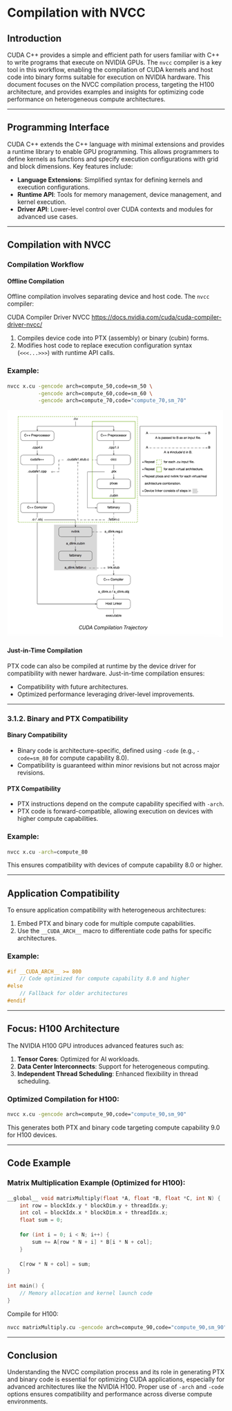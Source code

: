 # Compilation with NVCC

## Introduction

CUDA C++ provides a simple and efficient path for users familiar with C++ to write programs that execute on NVIDIA GPUs. The `nvcc` compiler is a key tool in this workflow, enabling the compilation of CUDA kernels and host code into binary forms suitable for execution on NVIDIA hardware. This document focuses on the NVCC compilation process, targeting the H100 architecture, and provides examples and insights for optimizing code performance on heterogeneous compute architectures.

---

## Programming Interface

CUDA C++ extends the C++ language with minimal extensions and provides a runtime library to enable GPU programming. This allows programmers to define kernels as functions and specify execution configurations with grid and block dimensions. Key features include:

- **Language Extensions**: Simplified syntax for defining kernels and execution configurations.
- **Runtime API**: Tools for memory management, device management, and kernel execution.
- **Driver API**: Lower-level control over CUDA contexts and modules for advanced use cases.

---

## Compilation with NVCC

### Compilation Workflow

#### Offline Compilation

Offline compilation involves separating device and host code. The `nvcc` compiler:

CUDA Compiler Driver NVCC
https://docs.nvidia.com/cuda/cuda-compiler-driver-nvcc/

1. Compiles device code into PTX (assembly) or binary (cubin) forms.
2. Modifies host code to replace execution configuration syntax (`<<<...>>>`) with runtime API calls.

### Example:
```bash
nvcc x.cu -gencode arch=compute_50,code=sm_50 \
          -gencode arch=compute_60,code=sm_60 \
          -gencode arch=compute_70,code="compute_70,sm_70"
```

<img src="figures/cuda-compiler.jpg" width="500" alt="Amdahl">

#### Just-in-Time Compilation

PTX code can also be compiled at runtime by the device driver for compatibility with newer hardware. Just-in-time compilation ensures:

- Compatibility with future architectures.
- Optimized performance leveraging driver-level improvements.

---

### 3.1.2. Binary and PTX Compatibility

#### Binary Compatibility
- Binary code is architecture-specific, defined using `-code` (e.g., `-code=sm_80` for compute capability 8.0).
- Compatibility is guaranteed within minor revisions but not across major revisions.

#### PTX Compatibility
- PTX instructions depend on the compute capability specified with `-arch`.
- PTX code is forward-compatible, allowing execution on devices with higher compute capabilities.

### Example:
```bash
nvcc x.cu -arch=compute_80
```

This ensures compatibility with devices of compute capability 8.0 or higher.

---

## Application Compatibility

To ensure application compatibility with heterogeneous architectures:

1. Embed PTX and binary code for multiple compute capabilities.
2. Use the `__CUDA_ARCH__` macro to differentiate code paths for specific architectures.

### Example:
```cpp
#if __CUDA_ARCH__ >= 800
    // Code optimized for compute capability 8.0 and higher
#else
    // Fallback for older architectures
#endif
```

---

## Focus: H100 Architecture

The NVIDIA H100 GPU introduces advanced features such as:

1. **Tensor Cores**: Optimized for AI workloads.
2. **Data Center Interconnects**: Support for heterogeneous computing.
3. **Independent Thread Scheduling**: Enhanced flexibility in thread scheduling.

### Optimized Compilation for H100:
```bash
nvcc x.cu -gencode arch=compute_90,code="compute_90,sm_90"
```

This generates both PTX and binary code targeting compute capability 9.0 for H100 devices.

---

## Code Example

### Matrix Multiplication Example (Optimized for H100):

```cpp
__global__ void matrixMultiply(float *A, float *B, float *C, int N) {
    int row = blockIdx.y * blockDim.y + threadIdx.y;
    int col = blockIdx.x * blockDim.x + threadIdx.x;
    float sum = 0;

    for (int i = 0; i < N; i++) {
        sum += A[row * N + i] * B[i * N + col];
    }

    C[row * N + col] = sum;
}

int main() {
    // Memory allocation and kernel launch code
}
```

Compile for H100:
```bash
nvcc matrixMultiply.cu -gencode arch=compute_90,code="compute_90,sm_90"
```

---

## Conclusion

Understanding the NVCC compilation process and its role in generating PTX and binary code is essential for optimizing CUDA applications, especially for advanced architectures like the NVIDIA H100. Proper use of `-arch` and `-code` options ensures compatibility and performance across diverse compute environments.
